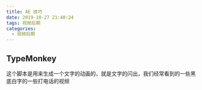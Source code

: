 ```yaml
---
title: AE 技巧
date: 2019-10-27 21:40:24
tags: 视频后期
categories:
  - 视频后期
---
```


## TypeMonkey

这个脚本是用来生成一个文字的动画的，就是文字的闪出，我们经常看到的一些黑底白字的一些打电话的视频

